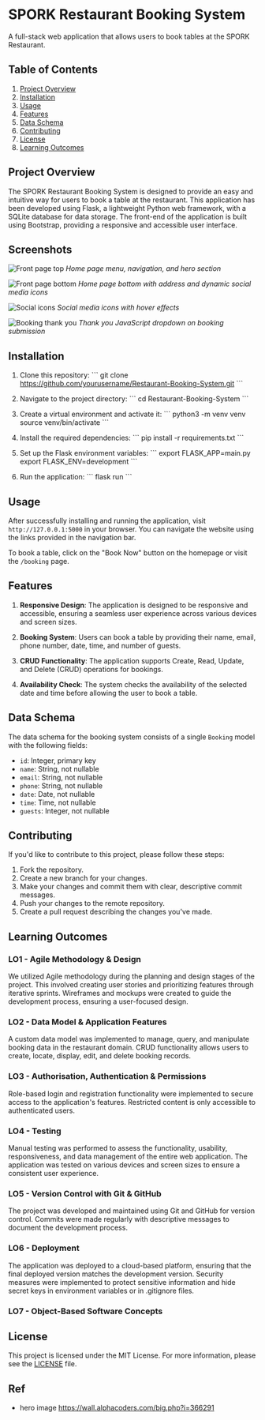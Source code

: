 # SPORK Restaurant Booking System

A full-stack web application that allows users to book tables at the SPORK Restaurant.

## Table of Contents

1. [Project Overview](#project-overview)
2. [Installation](#installation)
3. [Usage](#usage)
4. [Features](#features)
5. [Data Schema](#data-schema)
6. [Contributing](#contributing)
7. [License](#license)
8. [Learning Outcomes](#learning-outcomes)

## Project Overview

The SPORK Restaurant Booking System is designed to provide an easy and intuitive way for users to book a table at the restaurant. This application has been developed using Flask, a lightweight Python web framework, with a SQLite database for data storage. The front-end of the application is built using Bootstrap, providing a responsive and accessible user interface.



## Screenshots

![Front page top](assets/images/frontpagetop.jpg)
*Home page menu, navigation, and hero section*

![Front page bottom](assets/images/frontpagebottom.jpg)
*Home page bottom with address and dynamic social media icons*

![Social icons](assets/images/socialicons.jpg)
*Social media icons with hover effects*

![Booking thank you](assets/images/bookingthankyouscreenshot.jpg)
*Thank you JavaScript dropdown on booking submission*

## Installation

1. Clone this repository:
\```
git clone https://github.com/yourusername/Restaurant-Booking-System.git
\```

2. Navigate to the project directory:
\```
cd Restaurant-Booking-System
\```

3. Create a virtual environment and activate it:
\```
python3 -m venv venv
source venv/bin/activate
\```

4. Install the required dependencies:
\```
pip install -r requirements.txt
\```

5. Set up the Flask environment variables:
\```
export FLASK_APP=main.py
export FLASK_ENV=development
\```

6. Run the application:
\```
flask run
\```

## Usage

After successfully installing and running the application, visit `http://127.0.0.1:5000` in your browser. You can navigate the website using the links provided in the navigation bar.

To book a table, click on the "Book Now" button on the homepage or visit the `/booking` page.

## Features

1. **Responsive Design**: The application is designed to be responsive and accessible, ensuring a seamless user experience across various devices and screen sizes.

2. **Booking System**: Users can book a table by providing their name, email, phone number, date, time, and number of guests.

3. **CRUD Functionality**: The application supports Create, Read, Update, and Delete (CRUD) operations for bookings.

4. **Availability Check**: The system checks the availability of the selected date and time before allowing the user to book a table.

## Data Schema

The data schema for the booking system consists of a single `Booking` model with the following fields:

- `id`: Integer, primary key
- `name`: String, not nullable
- `email`: String, not nullable
- `phone`: String, not nullable
- `date`: Date, not nullable
- `time`: Time, not nullable
- `guests`: Integer, not nullable

## Contributing

If you'd like to contribute to this project, please follow these steps:

1. Fork the repository.
2. Create a new branch for your changes.
3. Make your changes and commit them with clear, descriptive commit messages.
4. Push your changes to the remote repository.
5. Create a pull request describing the changes you've made.

## Learning Outcomes

### LO1 - Agile Methodology & Design

We utilized Agile methodology during the planning and design stages of the project. This involved creating user stories and prioritizing features through iterative sprints. Wireframes and mockups were created to guide the development process, ensuring a user-focused design.

### LO2 - Data Model & Application Features

A custom data model was implemented to manage, query, and manipulate booking data in the restaurant domain. CRUD functionality allows users to create, locate, display, edit, and delete booking records.

### LO3 - Authorisation, Authentication & Permissions

Role-based login and registration functionality were implemented to secure access to the application's features. Restricted content is only accessible to authenticated users.

### LO4 - Testing

Manual testing was performed to assess the functionality, usability, responsiveness, and data management of the entire web application. The application was tested on various devices and screen sizes to ensure a consistent user experience.

### LO5 - Version Control with Git & GitHub

The project was developed and maintained using Git and GitHub for version control. Commits were made regularly with descriptive messages to document the development process.

### LO6 - Deployment

The application was deployed to a cloud-based platform, ensuring that the final deployed version matches the development version. Security measures were implemented to protect sensitive information and hide secret keys in environment variables or in .gitignore files.

### LO7 - Object-Based Software Concepts


## License

This project is licensed under the MIT License. For more information, please see the [LICENSE](LICENSE) file.


## Ref 

- hero image https://wall.alphacoders.com/big.php?i=366291
